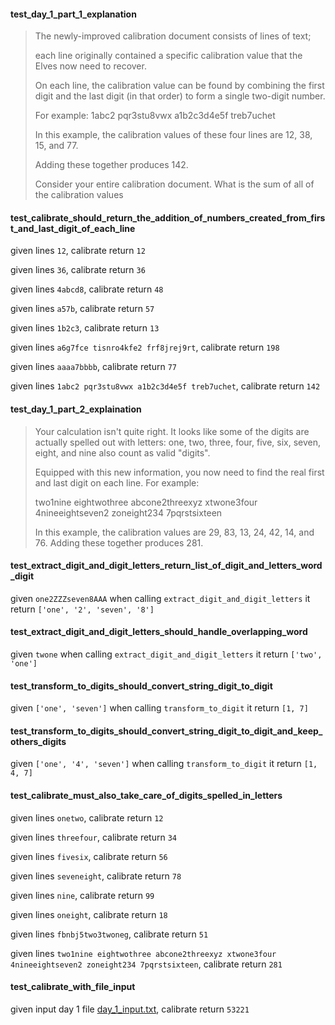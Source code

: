#### test_day_1_part_1_explanation


> The newly-improved calibration document consists of lines of text; 
> 
> each line originally contained a specific calibration value that the Elves now need to recover. 
> 
> On each line, the calibration value can be found by combining the first digit and the last digit (in that order) to form a single two-digit number. 
>
> For example:
> 1abc2
> pqr3stu8vwx
> a1b2c3d4e5f
> treb7uchet
>
> In this example, the calibration values of these four lines are 12, 38, 15, and 77. 
> 
> Adding these together produces 142.
> 
> Consider your entire calibration document. What is the sum of all of the calibration values


#### test_calibrate_should_return_the_addition_of_numbers_created_from_first_and_last_digit_of_each_line

given lines ```12```, calibrate return ```12```

given lines ```36```, calibrate return ```36```

given lines ```4abcd8```, calibrate return ```48```

given lines ```a57b```, calibrate return ```57```

given lines ```1b2c3```, calibrate return ```13```

given lines ```a6g7fce
    tisnro4kfe2
    frf8jrej9rt```, calibrate return ```198```

given lines ```aaaa7bbbb```, calibrate return ```77```

given lines ```1abc2
    pqr3stu8vwx
    a1b2c3d4e5f
    treb7uchet```, calibrate return ```142```

#### test_day_1_part_2_explaination


> Your calculation isn't quite right. 
> It looks like some of the digits are actually spelled out with letters: 
> one, two, three, four, five, six, seven, eight, and nine also count as valid "digits".
> 
> Equipped with this new information, you now need to find the real first and last digit on each line. For example:
> 
> two1nine
> eightwothree
> abcone2threexyz
> xtwone3four
> 4nineeightseven2
> zoneight234
> 7pqrstsixteen
> 
> In this example, the calibration values are 29, 83, 13, 24, 42, 14, and 76. 
> Adding these together produces 281.


#### test_extract_digit_and_digit_letters_return_list_of_digit_and_letters_word_digit

given ```one2ZZZseven8AAA``` when calling ```extract_digit_and_digit_letters``` it return ```['one', '2', 'seven', '8']```

#### test_extract_digit_and_digit_letters_should_handle_overlapping_word

given ```twone``` when calling ```extract_digit_and_digit_letters``` it return ```['two', 'one']```

#### test_transform_to_digits_should_convert_string_digit_to_digit

given ```['one', 'seven']``` when calling ```transform_to_digit``` it return ```[1, 7]```

#### test_transform_to_digits_should_convert_string_digit_to_digit_and_keep_others_digits

given ```['one', '4', 'seven']``` when calling ```transform_to_digit``` it return ```[1, 4, 7]```

#### test_calibrate_must_also_take_care_of_digits_spelled_in_letters

given lines ```onetwo```, calibrate return ```12```

given lines ```threefour```, calibrate return ```34```

given lines ```fivesix```, calibrate return ```56```

given lines ```seveneight```, calibrate return ```78```

given lines ```nine```, calibrate return ```99```

given lines ```oneight```, calibrate return ```18```

given lines ```fbnbj5two3twoneg```, calibrate return ```51```

given lines ```two1nine
        eightwothree
        abcone2threexyz
        xtwone3four
        4nineeightseven2
        zoneight234
        7pqrstsixteen```, calibrate return ```281```

#### test_calibrate_with_file_input

given input day 1 file [day_1_input.txt](../day_1_input.txt), calibrate return ```53221```


